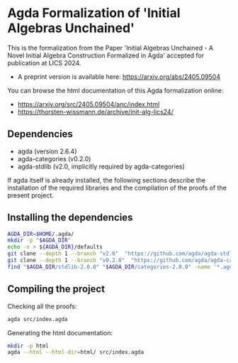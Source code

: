 # Agda Formalization of 'Initial Algebras Unchained'

This is the formalization from the Paper 'Initial Algebras Unchained - A Novel
Initial Algebra Construction Formalized in Agda' accepted for publication at
LICS 2024.

  * A preprint version is available here: https://arxiv.org/abs/2405.09504

You can browse the html documentation of this Agda formalization online:

  * https://arxiv.org/src/2405.09504/anc/index.html
  * https://thorsten-wissmann.de/archive/init-alg-lics24/

## Dependencies

  - agda (version 2.6.4)
  - agda-categories (v0.2.0)
  - agda-stdlib (v2.0, implicitly required by agda-categories)

If agda itself is already installed, the following sections describe the
installation of the required libraries and the compilation of the proofs of the
present project.

## Installing the dependencies

```bash
AGDA_DIR=$HOME/.agda/
mkdir -p "$AGDA_DIR"
echo -n > ${AGDA_DIR}/defaults
git clone --depth 1 --branch "v2.0"  "https://github.com/agda/agda-stdlib" "$AGDA_DIR/stdlib-2.0.0"
git clone --depth 1 --branch "v0.2.0"  "https://github.com/agda/agda-categories" "$AGDA_DIR/categories-2.0.0"
find "$AGDA_DIR/stdlib-2.0.0" "$AGDA_DIR/categories-2.0.0" -name '*.agda-lib' | tee ${AGDA_DIR}/libraries
```

## Compiling the project

Checking all the proofs:
```bash
agda src/index.agda
```

Generating the html documentation:
```bash
mkdir -p html
agda --html --html-dir=html/ src/index.agda
```
